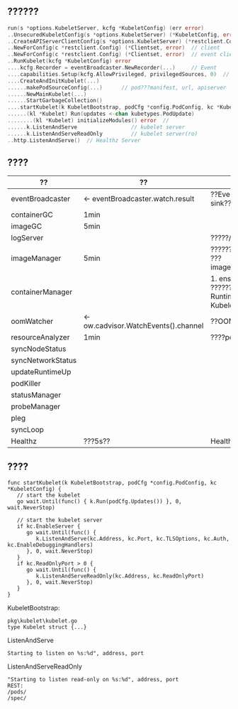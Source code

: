 ## ??????

```go
run(s *options.KubeletServer, kcfg *KubeletConfig) (err error)
..UnsecuredKubeletConfig(s *options.KubeletServer) (*KubeletConfig, error)
..CreateAPIServerClientConfig(s *options.KubeletServer) (*restclient.Config, error) // client??
..NewForConfig(c *restclient.Config) (*Clientset, error)  // client
..NewForConfig(c *restclient.Config) (*Clientset, error)  // event client
..RunKubelet(kcfg *KubeletConfig) error
....kcfg.Recorder = eventBroadcaster.NewRecorder(...)     // Event
....capabilities.Setup(kcfg.AllowPrivileged, privilegedSources, 0)  // capabilities
....CreateAndInitKubelet(...)
......makePodSourceConfig(...)      // pod???manifest, url, apiserver
......NewMainKubelet(...)
......StartGarbageCollection()
....startKubelet(k KubeletBootstrap, podCfg *config.PodConfig, kc *KubeletConfig)
......(kl *Kubelet) Run(updates <-chan kubetypes.PodUpdate)
........(kl *Kubelet) initializeModules() error  // 
......k.ListenAndServe                 // kubelet server
......k.ListenAndServeReadOnly         // kubelet server(ro)
..http.ListenAndServe()  // Healthz Server
```

## ????

| ??                | ??                                   | ??                                       |
| ----------------- | ------------------------------------ | ---------------------------------------- |
| eventBroadcaster  | <- eventBroadcaster.watch.result     | ??Event??EventClient????sink??           |
| containerGC       | 1min                                 |                                          |
| imageGC           | 5min                                 |                                          |
| logServer         |                                      | ?????/logs/                              |
| imageManager      | 5min                                 | ?????????(??????????????)? ???imageManager.imageRecords? |
| containerManager  |                                      | 1. ensureState, 1min 2. ???????RuntimeCgroupsName?KubeletCgroupsName, 5min |
| oomWatcher        | <- ow.cadvisor.WatchEvents().channel | ??OOM Event                              |
| resourceAnalyzer  | 1min                                 | ????pod?????????????                     |
| syncNodeStatus    |                                      |                                          |
| syncNetworkStatus |                                      |                                          |
| updateRuntimeUp   |                                      |                                          |
| podKiller         |                                      |                                          |
| statusManager     |                                      |                                          |
| probeManager      |                                      |                                          |
| pleg              |                                      |                                          |
| syncLoop          |                                      |                                          |
| Healthz           | ???5s??                              | Health server: /healthz                  |



## ????


```
func startKubelet(k KubeletBootstrap, podCfg *config.PodConfig, kc *KubeletConfig) {
   // start the kubelet
   go wait.Until(func() { k.Run(podCfg.Updates()) }, 0, wait.NeverStop)

   // start the kubelet server
   if kc.EnableServer {
      go wait.Until(func() {
         k.ListenAndServe(kc.Address, kc.Port, kc.TLSOptions, kc.Auth, kc.EnableDebuggingHandlers)
      }, 0, wait.NeverStop)
   }
   if kc.ReadOnlyPort > 0 {
      go wait.Until(func() {
         k.ListenAndServeReadOnly(kc.Address, kc.ReadOnlyPort)
      }, 0, wait.NeverStop)
   }
}
```

KubeletBootstrap:
```
pkg\kubelet\kubelet.go
type Kubelet struct {...}
```

ListenAndServe
```
Starting to listen on %s:%d", address, port
```

ListenAndServeReadOnly
```
"Starting to listen read-only on %s:%d", address, port
REST:
/pods/
/spec/
```